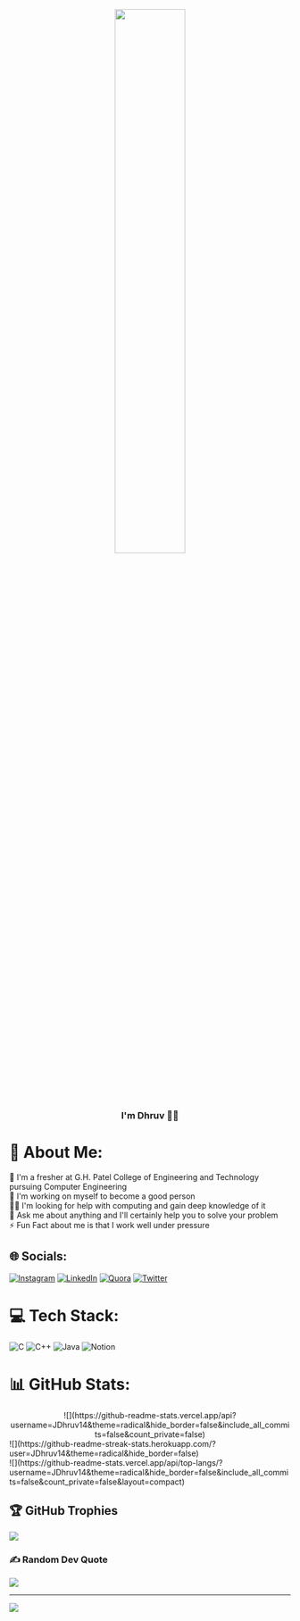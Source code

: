 <div align="center">
<img src="https://rishavanand.github.io/static/images/greetings.gif" align="center" style="width: 50%" />
</div>  
  

### <div align="center">I'm Dhruv 🚀🌟</div> 


# 💫 About Me:
🌱 I'm a fresher at G.H. Patel College of Engineering and Technology pursuing Computer Engineering<br>🔭 I'm working on myself to become a good person <br>🤝🏽 I'm looking for help with computing and gain deep knowledge of it<br>💬 Ask me about anything and I'll certainly help you to solve your problem<br>⚡ Fun Fact about me is that I work well under pressure<br>


## 🌐 Socials:
[![Instagram](https://img.shields.io/badge/Instagram-%23E4405F.svg?logo=Instagram&logoColor=white)](https://instagram.com/_jdhruv14_) [![LinkedIn](https://img.shields.io/badge/LinkedIn-%230077B5.svg?logo=linkedin&logoColor=white)](https://linkedin.com/in/dhruv-jaradi-46039a179) [![Quora](https://img.shields.io/badge/Quora-%23B92B27.svg?logo=Quora&logoColor=white)](https://quora.com/profile/Dhruv-Jaradi-1) [![Twitter](https://img.shields.io/badge/Twitter-%231DA1F2.svg?logo=Twitter&logoColor=white)](https://twitter.com/@DhruvJaradi1) 

# 💻 Tech Stack:
![C](https://img.shields.io/badge/c-%2300599C.svg?style=for-the-badge&logo=c&logoColor=white) ![C++](https://img.shields.io/badge/c++-%2300599C.svg?style=for-the-badge&logo=c%2B%2B&logoColor=white) ![Java](https://img.shields.io/badge/java-%23ED8B00.svg?style=for-the-badge&logo=java&logoColor=white) ![Notion](https://img.shields.io/badge/Notion-%23000000.svg?style=for-the-badge&logo=notion&logoColor=white)
# 📊 GitHub Stats:
<div align="center">
![](https://github-readme-stats.vercel.app/api?username=JDhruv14&theme=radical&hide_border=false&include_all_commits=false&count_private=false)
</div> 
![](https://github-readme-streak-stats.herokuapp.com/?user=JDhruv14&theme=radical&hide_border=false)<br/>
![](https://github-readme-stats.vercel.app/api/top-langs/?username=JDhruv14&theme=radical&hide_border=false&include_all_commits=false&count_private=false&layout=compact)

## 🏆 GitHub Trophies
![](https://github-profile-trophy.vercel.app/?username=JDhruv14&theme=radical&no-frame=false&no-bg=false&margin-w=4)

### ✍️ Random Dev Quote
![](https://quotes-github-readme.vercel.app/api?type=horizontal&theme=radical)


---
[![](https://visitcount.itsvg.in/api?id=JDhruv14&icon=0&color=6)](https://visitcount.itsvg.in)

